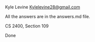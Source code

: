 Kyle Levine 
Kylelevine28@gmail.com

All the answers are in the answers.md file. 

CS 2400, Section 109

Done 